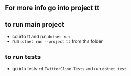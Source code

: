 ## For more info go into project tt

## to run main project
  - cd into tt and run `dotnet run`
  - run `dotnet run --project tt` from this folder

## to run tests
  - go into tests `cd TwitterClone.Tests` and run `dotnet test`
